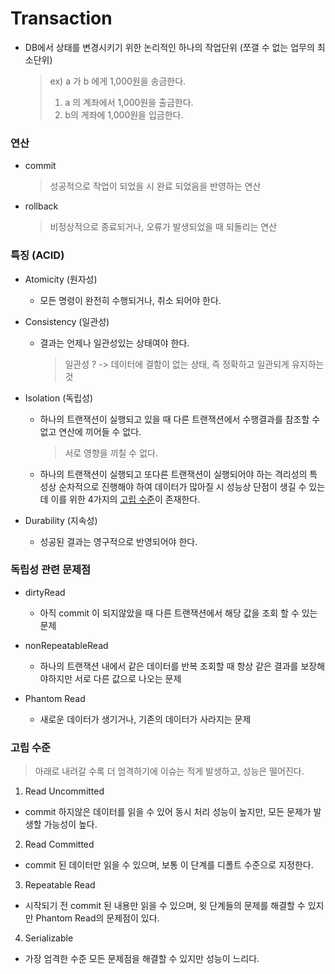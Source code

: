 # Transaction

- DB에서 상태를 변경시키기 위한 논리적인 하나의 작업단위 (쪼갤 수 없는 업무의 최소단위)
  > ex) a 가 b 에게 1,000원을 송금한다.
  >
  > 1. a 의 계좌에서 1,000원을 출금한다.
  > 2. b의 게좌에 1,000원을 입금한다.

### 연산

- commit
  > 성공적으로 작업이 되었을 시 완료 되었음을 반영하는 연산
- rollback
  > 비정상적으로 종료되거나, 오류가 발생되었을 때 되돌리는 연산

### 특징 (ACID)

- Atomicity (원자성)
  - 모든 명령이 완전히 수행되거나, 취소 되어야 한다.
- Consistency (일관성)
  - 결과는 언제나 일관성있는 상태여야 한다.
    > 일관성 ? -> 데이터에 결함이 없는 상태, 즉 정확하고 일관되게 유지하는 것
- Isolation (독립성)

  - 하나의 트랜잭션이 실행되고 있을 때 다른 트랜잭션에서 수행결과를 참조할 수 없고 연산에 끼어들 수 없다.
    > 서로 영향을 끼칠 수 없다.
  - 하나의 트랜잭션이 실행되고 또다른 트랜잭션이 실행되어야 하는 격리성의 특성상 순차적으로 진행해야 하여 데이터가 많아질 시 성능상 단점이 생길 수 있는데 이를 위한 4가지의 [고립 수준](#고립수준)이 존재한다.

- Durability (지속성)
  - 성공된 결과는 영구적으로 반영되어야 한다.

### 독립성 관련 문제점

- dirtyRead

  - 아직 commit 이 되지않았을 때 다른 트랜잭션에서 해당 값을 조회 할 수 있는 문제

- nonRepeatableRead

  - 하나의 트랜잭션 내에서 같은 데이터를 반복 조회할 때 항상 같은 결과를 보장해야하지만 서로 다른 값으로 나오는 문제

- Phantom Read
  - 새로운 데이터가 생기거나, 기존의 데이터가 사라지는 문제

### 고립 수준

> 아래로 내려갈 수록 더 엄격하기에 이슈는 적게 발생하고, 성능은 떨어진다.

1. Read Uncommitted

- commit 하지않은 데이터를 읽을 수 있어 동시 처리 성능이 높지만, 모든 문제가 발생할 가능성이 높다.

2. Read Committed

- commit 된 데이터만 읽을 수 있으며, 보통 이 단계를 디폴트 수준으로 지정한다.

3. Repeatable Read

- 시작되기 전 commit 된 내용만 읽을 수 있으며, 윗 단계들의 문제를 해결할 수 있지만 Phantom Read의 문제점이 있다.

4. Serializable

- 가장 엄격한 수준 모든 문제점을 해결할 수 있지만 성능이 느리다.
